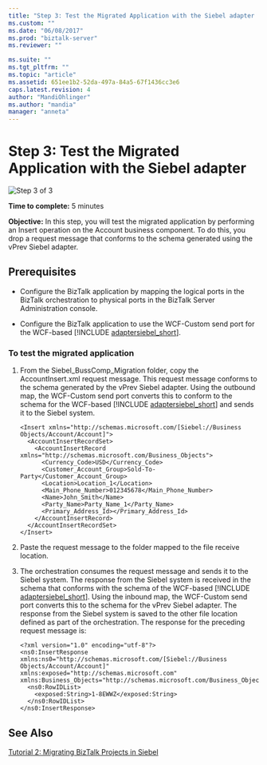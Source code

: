 ```yaml
---
title: "Step 3: Test the Migrated Application with the Siebel adapter | Microsoft Docs"
ms.custom: ""
ms.date: "06/08/2017"
ms.prod: "biztalk-server"
ms.reviewer: ""

ms.suite: ""
ms.tgt_pltfrm: ""
ms.topic: "article"
ms.assetid: 651ee1b2-52da-497a-84a5-67f1436cc3e6
caps.latest.revision: 4
author: "MandiOhlinger"
ms.author: "mandia"
manager: "anneta"
---
```

# Step 3: Test the Migrated Application with the Siebel adapter
![Step 3 of 3](../../adapters-and-accelerators/adapter-oracle-database/media/step-3of3.gif "Step_3of3")  
  
 **Time to complete:** 5 minutes  
  
 **Objective:** In this step, you will test the migrated application by performing an Insert operation on the Account business component. To do this, you drop a request message that conforms to the schema generated using the vPrev Siebel adapter.  
  
## Prerequisites  
  
- Configure the BizTalk application by mapping the logical ports in the BizTalk orchestration to physical ports in the BizTalk Server Administration console.  
  
- Configure the BizTalk application to use the WCF-Custom send port for the WCF-based [!INCLUDE [adaptersiebel_short](../../includes/adaptersiebel-short-md.md)].  
  
### To test the migrated application  
  
1. From the Siebel_BussComp_Migration folder, copy the AccountInsert.xml request message. This request message conforms to the schema generated by the vPrev Siebel adapter. Using the outbound map, the WCF-Custom send port converts this to conform to the schema for the WCF-based [!INCLUDE [adaptersiebel_short](../../includes/adaptersiebel-short-md.md)] and sends it to the Siebel system.  
  
   ```  
   <Insert xmlns="http://schemas.microsoft.com/[Siebel://Business Objects/Account/Account]">  
     <AccountInsertRecordSet>  
       <AccountInsertRecord xmlns="http://schemas.microsoft.com/Business_Objects">  
         <Currency_Code>USD</Currency_Code>  
         <Customer_Account_Group>Sold-To-Party</Customer_Account_Group>  
         <Location>Location_1</Location>  
         <Main_Phone_Number>012345678</Main_Phone_Number>  
         <Name>John_Smith</Name>  
         <Party_Name>Party_Name_1</Party_Name>  
         <Primary_Address_Id></Primary_Address_Id>  
       </AccountInsertRecord>  
     </AccountInsertRecordSet>  
   </Insert>  
   ```  
  
2. Paste the request message to the folder mapped to the file receive location.  
  
3. The orchestration consumes the request message and sends it to the Siebel system. The response from the Siebel system is received in the schema that conforms with the schema of the WCF-based [!INCLUDE [adaptersiebel_short](../../includes/adaptersiebel-short-md.md)]. Using the inbound map, the WCF-Custom send port converts this to the schema for the vPrev Siebel adapter. The response from the Siebel system is saved to the other file location defined as part of the orchestration. The response for the preceding request message is:  
  
   ```  
   <?xml version="1.0" encoding="utf-8"?>  
   <ns0:InsertResponse xmlns:ns0="http://schemas.microsoft.com/[Siebel://Business Objects/Account/Account]" xmlns:exposed="http://schemas.microsoft.com" xmlns:Business_Objects="http://schemas.microsoft.com/Business_Objects">  
     <ns0:RowIDList>  
       <exposed:String>1-8EWWZ</exposed:String>  
     </ns0:RowIDList>  
   </ns0:InsertResponse>  
   ```  
  
## See Also  
 [Tutorial 2: Migrating BizTalk Projects in Siebel](../../adapters-and-accelerators/adapter-siebel/tutorial-2-migrating-biztalk-projects-in-siebel.md)